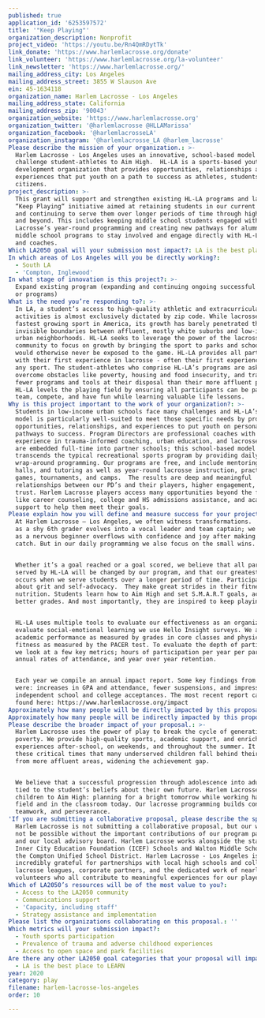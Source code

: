 ```yaml
---
published: true
application_id: '6253597572'
title: '"Keep Playing"'
organization_description: Nonprofit
project_video: 'https://youtu.be/Rn4QmRDytTk'
link_donate: 'https://www.harlemlacrosse.org/donate'
link_volunteer: 'https://www.harlemlacrosse.org/la-volunteer'
link_newsletter: 'https://www.harlemlacrosse.org/'
mailing_address_city: Los Angeles
mailing_address_street: 3855 W Slauson Ave
ein: 45-1634118
organization_name: Harlem Lacrosse - Los Angeles
mailing_address_state: California
mailing_address_zip: '90043'
organization_website: 'https://www.harlemlacrosse.org'
organization_twitter: '@harlemlacrosse @HLLAMarissa'
organization_facebook: '@harlemlacrosseLA'
organization_instagram: '@harlemlacrosse_LA @harlem_lacrosse'
Please describe the mission of your organization.: >-
  Harlem Lacrosse - Los Angeles uses an innovative, school-based model to
  challenge student-athletes to Aim High.  HL-LA is a sports-based youth
  development organization that provides opportunities, relationships and
  experiences that put youth on a path to success as athletes, students, and
  citizens.
project_description: >-
  This grant will support and strengthen existing HL-LA programs and launch our
  “Keep Playing“ initiative aimed at retaining students in our current programs
  and continuing to serve them over longer periods of time through high school
  and beyond. This includes keeping middle school students engaged with Harlem
  Lacrosse’s year-round programming and creating new pathways for alumni of our
  middle school programs to stay involved and engage directly with HL-LA mentors
  and coaches.
Which LA2050 goal will your submission most impact?: LA is the best place to PLAY
In which areas of Los Angeles will you be directly working?:
  - South LA
  - 'Compton, Inglewood'
In what stage of innovation is this project?: >-
  Expand existing program (expanding and continuing ongoing successful projects
  or programs)
What is the need you’re responding to?: >-
  In LA, a student’s access to high-quality athletic and extracurricular
  activities is almost exclusively dictated by zip code. While lacrosse is the
  fastest growing sport in America, its growth has barely penetrated the
  invisible boundaries between affluent, mostly white suburbs and low-income,
  urban neighborhoods. HL-LA seeks to leverage the power of the lacrosse
  community to focus on growth by bringing the sport to parks and schools that
  would otherwise never be exposed to the game. HL-LA provides all participants
  with their first experience in lacrosse - often their first experience with
  any sport. The student-athletes who comprise HL-LA’s programs are asked to
  overcome obstacles like poverty, housing and food insecurity, and trauma with
  fewer programs and tools at their disposal than their more affluent peers.
  HL-LA levels the playing field by ensuring all participants can be part of a
  team, compete, and have fun while learning valuable life lessons.
Why is this project important to the work of your organization?: >-
  Students in low-income urban schools face many challenges and HL-LA’s unique
  model is particularly well-suited to meet those specific needs by providing
  opportunities, relationships, and experiences to put youth on personal
  pathways to success. Program Directors are professional coaches with years of
  experience in trauma-informed coaching, urban education, and lacrosse. They
  are embedded full-time into partner schools; this school-based model
  transcends the typical recreational sports program by providing daily
  wrap-around programming. Our programs are free, and include mentoring, study
  halls, and tutoring as well as year-round lacrosse instruction, practices,
  games, tournaments, and camps.  The results are deep and meaningful
  relationships between our PD’s and their players, higher engagement, and
  trust. Harlem Lacrosse players access many opportunities beyond the field,
  like career counseling, college and HS admissions assistance, and academic
  support to help them meet their goals.
Please explain how you will define and measure success for your project.: >-
  At Harlem Lacrosse – Los Angeles, we often witness transformations.  We watch
  as a shy 6th grader evolves into a vocal leader and team captain; we celebrate
  as a nervous beginner overflows with confidence and joy after making her first
  catch. But in our daily programming we also focus on the small wins.


  Whether it’s a goal reached or a goal scored, we believe that all participants
  served by HL-LA will be changed by our program, and that our greatest impact
  occurs when we serve students over a longer period of time. Participants learn
  about grit and self-advocacy.  They make great strides in their fitness and
  nutrition. Students learn how to Aim High and set S.M.A.R.T goals, achieve
  better grades. And most importantly, they are inspired to keep playing.


  HL-LA uses multiple tools to evaluate our effectiveness as an organization. To
  evaluate social-emotional learning we use Hello Insight surveys. We also track
  academic performance as measured by grades in core classes and physical
  fitness as measured by the PACER test. To evaluate the depth of participation
  we look at a few key metrics; hours of participation per year per participant,
  annual rates of attendance, and year over year retention.


  Each year we compile an annual impact report. Some key findings from 2019
  were: increases in GPA and attendance, fewer suspensions, and impressive
  independent school and college acceptances. The most recent report can be
  found here: https://www.harlemlacrosse.org/impact
Approximately how many people will be directly impacted by this proposal?: '250'
Approximately how many people will be indirectly impacted by this proposal?: '1200'
Please describe the broader impact of your proposal.: >-
  Harlem Lacrosse uses the power of play to break the cycle of generational
  poverty. We provide high-quality sports, academic support, and enrichment
  experiences after-school, on weekends, and throughout the summer. It is during
  these critical times that many underserved children fall behind their peers
  from more affluent areas, widening the achievement gap. 


  We believe that a successful progression through adolescence into adulthood is
  tied to the student’s beliefs about their own future. Harlem Lacrosse inspires
  children to Aim High: planning for a bright tomorrow while working hard on the
  field and in the classroom today. Our lacrosse programming builds confidence,
  teamwork, and perseverance.
'If you are submitting a collaborative proposal, please describe the specific role of partner organizations in the project.': >-
  Harlem Lacrosse is not submitting a collaborative proposal, but our work would
  not be possible without the important contributions of our program partners
  and our local advisory board. Harlem Lacrosse works alongside the staff at
  Inner City Education Foundation (ICEF) Schools and Walton Middle School and
  the Compton Unified School District. Harlem Lacrosse - Los Angeles is
  incredibly grateful for partnerships with local high schools and colleges,
  lacrosse leagues, corporate partners, and the dedicated work of nearly 50
  volunteers who all contribute to meaningful experiences for our players.
Which of LA2050’s resources will be of the most value to you?:
  - Access to the LA2050 community
  - Communications support
  - 'Capacity, including staff'
  - Strategy assistance and implementation
Please list the organizations collaborating on this proposal.: ''
Which metrics will your submission impact?:
  - Youth sports participation
  - Prevalence of trauma and adverse childhood experiences
  - Access to open space and park facilities
Are there any other LA2050 goal categories that your proposal will impact?:
  - LA is the best place to LEARN
year: 2020
category: play
filename: harlem-lacrosse-los-angeles
order: 10

---
```

